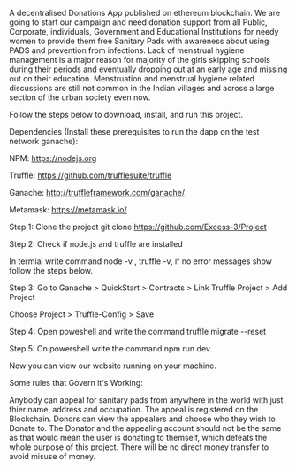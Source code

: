 A decentralised Donations App published on ethereum blockchain.
We are going to start our campaign and need donation support from all Public, Corporate, individuals, Government and Educational Institutions for needy women to provide them free Sanitary Pads with awareness about using PADS and prevention from infections. Lack of menstrual hygiene management is a major reason for majority of the girls skipping schools during their periods and eventually dropping out at an early age and missing out on their education. Menstruation and menstrual hygiene related discussions are still not common in the Indian villages and across a large section of the urban society even now.

Follow the steps below to download, install, and run this project.

Dependencies (Install these prerequisites to run the dapp on the test network ganache):

NPM: https://nodejs.org

Truffle: https://github.com/trufflesuite/truffle

Ganache: http://truffleframework.com/ganache/

Metamask: https://metamask.io/

Step 1: Clone the project
git clone https://github.com/Excess-3/Project

Step 2: Check if node.js and truffle are installed

In termial write command node -v , truffle -v, if no error messages show follow the steps below.

Step 3: Go to Ganache > QuickStart > Contracts > Link Truffle Project > Add Project

Choose Project > Truffle-Config > Save

Step 4: Open poweshell and write the command truffle migrate --reset

Step 5: On powershell write the command npm run dev

Now you can view our website running on your machine.

Some rules that Govern it's Working:

Anybody can appeal for sanitary pads from anywhere in the world with just thier name, address and occupation.
The appeal is registered on the Blockchain.
Donors can view the appealers and choose who they wish to Donate to.
The Donator and the appealing account should not be the same as that would mean the user is donating to themself, which defeats the whole purpose of this project.
There will be no direct money transfer to avoid misuse of money.
